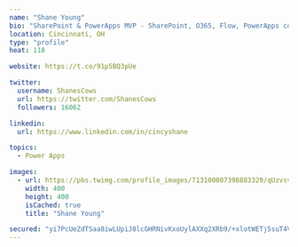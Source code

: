 ```yaml
---
name: "Shane Young"
bio: "SharePoint & PowerApps MVP - SharePoint, O365, Flow, PowerApps consulting? @PowerApps911 | Pure Snark? You found it."
location: Cincinnati, OH
type: "profile"
heat: 118

website: https://t.co/91p5BQ3pUe

twitter:
  username: ShanesCows
  url: https://twitter.com/ShanesCows
  followers: 16062

linkedin:
  url: https://www.linkedin.com/in/cincyshane

topics:
  - Power Apps

images:
  - url: https://pbs.twimg.com/profile_images/713100007398883329/qUzvsvQ3_400x400.jpg
    width: 400
    height: 400
    isCached: true
    title: "Shane Young"

secured: "yi7PcUeZdTSaa8iwLUpiJ8lcGHRNivKxoUylAXXq2XRb9/+xlotWETj5suT4VgjlDaPxiGJSL2/WTSKnuwdMTceNQ0IISf9pVMJY4ckDKZevAjEgd7GMLBTL3HNs3yXMqFTKM86PuW1nMHEDBubCF0xED5PeLgj5hSvoobL37ZcydU9cuswTVPQ/dyojF5Pmww2G9XhjI2Lx2/i0E8dPkOz2wm3IOJa5frau1GUKfwiv/90Wyc6kCkhhMCet5EUPij2zkrJZwPCLNTUbHCwUT4oq2Gh1oxt1oyeg/U94rz5qz/xlQjc1B/QlB55FUJuzV7KiZDDSAhVslU7Bi3xWfE5ePxt9KQSQKX8TJqjiicqQO2WYQzy2AP9lvEh/T1nEDS78SoNrckvB+G1K5USpwXF1S4TzD+ptzQK0PsYH8Bw=;aaaHX5f4clPaX8xbVIi1KQ=="
---
```


